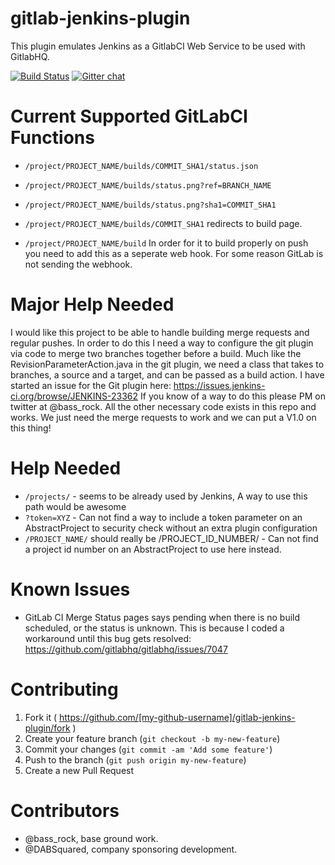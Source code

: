 gitlab-jenkins-plugin
=====================

This plugin emulates Jenkins as a GitlabCI Web Service to be used with GitlabHQ.

[![Build Status](https://travis-ci.org/DABSquared/gitlab-jenkins-plugin.svg?branch=master)](https://travis-ci.org/DABSquared/gitlab-jenkins-plugin) 
[![Gitter chat](https://badges.gitter.im/DABSquared/gitlab-jenkins-plugin.png)](https://gitter.im/DABSquared/gitlab-jenkins-plugin)


Current Supported GitLabCI Functions
=====================
* `/project/PROJECT_NAME/builds/COMMIT_SHA1/status.json`
* `/project/PROJECT_NAME/builds/status.png?ref=BRANCH_NAME`
* `/project/PROJECT_NAME/builds/status.png?sha1=COMMIT_SHA1`
* `/project/PROJECT_NAME/builds/COMMIT_SHA1` redirects to build page.


* `/project/PROJECT_NAME/build`    In order for it to build properly on push you need to add this as a seperate web hook. For some reason GitLab is not sending the webhook.

Major Help Needed
=====================
I would like this project to be able to handle building merge requests and regular pushes. In order to do this I need a way to configure the git plugin via code to merge two branches together before a build. Much like the RevisionParameterAction.java in the git plugin, we need a class that takes to branches, a source and a target, and can be passed as a build action. I have started an issue for the Git plugin here: https://issues.jenkins-ci.org/browse/JENKINS-23362 If you know of a way to do this please PM on twitter at @bass_rock. All the other necessary code exists in this repo and works. We just need the merge requests to work and we can put a V1.0 on this thing!

Help Needed
=====================

* `/projects/` - seems to be already used by Jenkins, A way to use this path would be awesome
* `?token=XYZ` - Can not find a way to include a token parameter on an AbstractProject to security check without an extra plugin configuration
* `/PROJECT_NAME/`  should really be /PROJECT_ID_NUMBER/ - Can not find a project id number on an AbstractProject to use here instead.


Known Issues
=====================
* GitLab CI Merge Status pages says pending when there is no build scheduled, or the status is unknown. This is because I coded a workaround until this bug gets resolved: https://github.com/gitlabhq/gitlabhq/issues/7047


Contributing
=====================

1. Fork it ( https://github.com/[my-github-username]/gitlab-jenkins-plugin/fork )
2. Create your feature branch (`git checkout -b my-new-feature`)
3. Commit your changes (`git commit -am 'Add some feature'`)
4. Push to the branch (`git push origin my-new-feature`)
5. Create a new Pull Request

Contributors
=====================

* @bass_rock, base ground work.
* @DABSquared, company sponsoring development.
